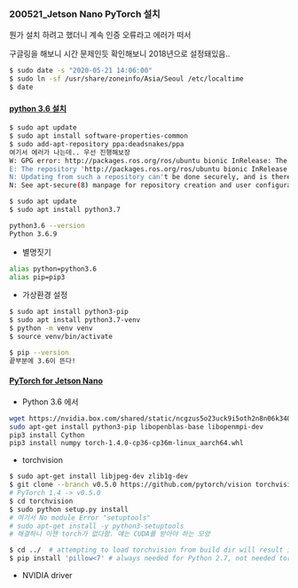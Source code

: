 ### 200521_Jetson Nano PyTorch 설치



뭔가 설치 하려고 했더니 계속 인증 오류라고 에러가 떠서

구글링을 해보니 시간 문제인듯 확인해보니 2018년으로 설정돼있음..

```bash
$ sudo date -s "2020-05-21 14:06:00"
$ sudo ln -sf /usr/share/zoneinfo/Asia/Seoul /etc/localtime
$ date
```



#### [python 3.6 설치](https://aliwo.github.io/swblog/linux/ubuntu/ubuntu-new-python/#)

```bash
$ sudo apt update
$ sudo apt install software-properties-common
$ sudo add-apt-repository ppa:deadsnakes/ppa
여기서 에러가 나는데.. 우선 진행해보장
W: GPG error: http://packages.ros.org/ros/ubuntu bionic InRelease: The following signatures couldn't be verified because the public key is not available: NO_PUBKEY F42ED6FBAB17C654
E: The repository 'http://packages.ros.org/ros/ubuntu bionic InRelease' is not signed.
N: Updating from such a repository can't be done securely, and is therefore disabled by default.
N: See apt-secure(8) manpage for repository creation and user configuration details.

$ sudo apt update
$ sudo apt install python3.7

python3.6 --version
Python 3.6.9
```

- 별명짓기

```bash
alias python=python3.6
alias pip=pip3
```

- 가상환경 설정

```bash
$ sudo apt install python3-pip
$ sudo apt install python3.7-venv
$ python -m venv venv
$ source venv/bin/activate

$ pip --version
끝부분에 3.6이 뜬다!
```



#### [PyTorch for Jetson Nano](https://forums.developer.nvidia.com/t/pytorch-for-jetson-nano-version-1-5-0-now-available/72048)

- Python 3.6 에서 

```bash
wget https://nvidia.box.com/shared/static/ncgzus5o23uck9i5oth2n8n06k340l6k.whl -O torch-1.4.0-cp36-cp36m-linux_aarch64.whl
sudo apt-get install python3-pip libopenblas-base libopenmpi-dev 
pip3 install Cython
pip3 install numpy torch-1.4.0-cp36-cp36m-linux_aarch64.whl
```

- torchvision

```bash
$ sudo apt-get install libjpeg-dev zlib1g-dev
$ git clone --branch v0.5.0 https://github.com/pytorch/vision torchvision   
# PyTorch 1.4 -> v0.5.0
$ cd torchvision
$ sudo python setup.py install
# 여기서 No module Error "setuptools"
# sudo apt-get install -y python3-setuptools
# 해결하니 이젠 torch가 없다함. 얘는 CUDA를 받아야 하는 모양

$ cd ../  # attempting to load torchvision from build dir will result in import error
$ pip install 'pillow<7' # always needed for Python 2.7, not needed torchvision v0.5.0+ with Python 3.6
```

- NVIDIA driver

```bash

```

